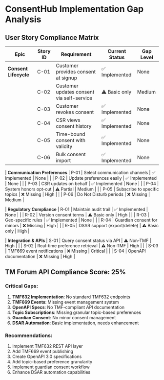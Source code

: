 # ConsentHub Implementation Gap Analysis

## User Story Compliance Matrix

| Epic | Story ID | Requirement | Current Status | Gap Level |
|------|----------|------------|----------------|-----------|
| **Consent Lifecycle** | C-01 | Customer provides consent at signup | ✅ Implemented | None |
| | C-02 | Customer updates consent via self-service | ⚠️ Basic only | Medium |
| | C-03 | Customer revokes consent | ✅ Implemented | None |
| | C-04 | CSR views consent history | ✅ Implemented | None |
| | C-05 | Time-bound consent with validity | ✅ Implemented | None |
| | C-06 | Bulk consent import | ✅ Implemented | None |

| **Communication Preferences** | P-01 | Select communication channels | ✅ Implemented | None |
| | P-02 | Update preferences easily | ✅ Implemented | None |
| | P-03 | CSR updates on behalf | ✅ Implemented | None |
| | P-04 | System honors opt-out | ⚠️ Partial | Medium |
| | P-05 | Subscribe to specific topics | ❌ Missing | High |
| | P-06 | Do Not Disturb periods | ❌ Missing | Medium |

| **Regulatory Compliance** | R-01 | Maintain audit trail | ✅ Implemented | None |
| | R-02 | Version consent terms | ⚠️ Basic only | High |
| | R-03 | Geo-specific rules | ✅ Implemented | None |
| | R-04 | Guardian consent for minors | ❌ Missing | High |
| | R-05 | DSAR support (export/delete) | ⚠️ Basic only | High |

| **Integration & APIs** | S-01 | Query consent status via API | ⚠️ Non-TMF | High |
| | S-02 | Real-time preference retrieval | ⚠️ Non-TMF | High |
| | S-03 | TMF669 event notifications | ❌ Missing | Critical |
| | S-04 | OpenAPI documentation | ❌ Missing | High |

## TM Forum API Compliance Score: 25%

### Critical Gaps:
1. **TMF632 Implementation**: No standard TMF632 endpoints
2. **TMF669 Events**: Missing event management system
3. **OpenAPI Specs**: No TMF-compliant API documentation
4. **Topic Subscriptions**: Missing granular topic-based preferences
5. **Guardian Consent**: No minor consent management
6. **DSAR Automation**: Basic implementation, needs enhancement

### Recommendations:
1. Implement TMF632 REST API layer
2. Add TMF669 event publishing
3. Create OpenAPI 3.0 specifications  
4. Add topic-based preference granularity
5. Implement guardian consent workflow
6. Enhance DSAR automation capabilities
